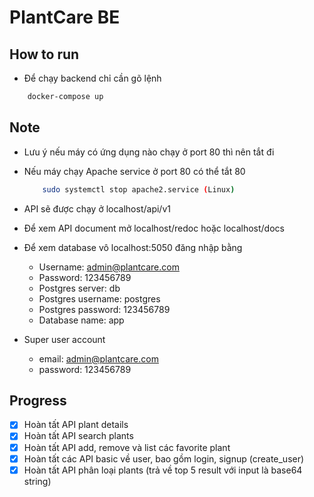 # PlantCare BE
## How to run
- Để chạy backend chỉ cần gõ lệnh

```bash
    docker-compose up
```

## Note
- Lưu ý nếu máy có ứng dụng nào chạy ở port 80 thì nên tắt đi
- Nếu máy chạy Apache service ở port 80 có thể tắt 80
    ```bash
        sudo systemctl stop apache2.service (Linux)
    ```
- API sẽ được chạy ở localhost/api/v1
- Để xem API document mở localhost/redoc hoặc localhost/docs
- Để xem database vô localhost:5050 đăng nhập bằng
    - Username: admin@plantcare.com
    - Password: 123456789
    - Postgres server: db
    - Postgres username: postgres
    - Postgres password: 123456789
    - Database name: app

- Super user account
    - email: admin@plantcare.com
    - password: 123456789

## Progress
- [x] Hoàn tất API plant details
- [x] Hoàn tất API search plants
- [x] Hoàn tất API add, remove và list các favorite plant
- [x] Hoàn tất các API basic về user, bao gồm login, signup (create_user)
- [x] Hoàn tất API phân loại plants (trả về top 5 result với input là base64 string)